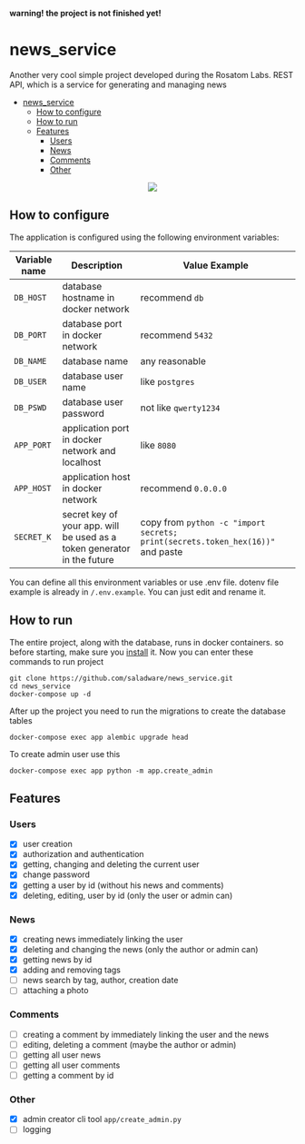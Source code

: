 **warning! the project is not finished yet!**

# news_service
Another very cool simple project developed during the Rosatom Labs. REST API, which is a service for generating and managing news


<!-- TOC -->
* [news_service](#newsservice)
  * [How to configure](#how-to-configure)
  * [How to run](#how-to-run)
  * [Features](#features)
    * [Users](#users)
    * [News](#news)
    * [Comments](#comments)
    * [Other](#other)
<!-- TOC -->

<p align="center">
    <img src="https://www.pngplay.com/wp-content/uploads/7/Newspaper-Background-PNG.png" />
</p>

## How to configure
The application is configured using the following environment variables:

| Variable name | Description                                                             | Value Example                                                                   |
|---------------|-------------------------------------------------------------------------|---------------------------------------------------------------------------------|
| `DB_HOST`     | database hostname in docker network                                     | recommend `db`                                                                  |
| `DB_PORT`     | database port in docker network                                         | recommend `5432`                                                                |
| `DB_NAME`     | database name                                                           | any reasonable                                                                  |
| `DB_USER`     | database user name                                                      | like `postgres`                                                                 |
| `DB_PSWD`     | database user password                                                  | not like `qwerty1234`                                                           |
| `APP_PORT`    | application port in docker network and localhost                        | like `8080`                                                                     |
| `APP_HOST`    | application host in docker network                                      | recommend `0.0.0.0`                                                             | 
| `SECRET_K`    | secret key of your app. will be used as a token generator in the future | copy from `python -c "import secrets; print(secrets.token_hex(16))"`  and paste |

You can define all this environment variables or use .env file. dotenv file example is already in `/.env.example`. You can just edit and rename it. 

## How to run
The entire project, along with the database, runs in docker containers. so before starting, make sure you [install](https://docs.docker.com/engine/install/) it.
Now you can enter these commands to run project
```commandline
git clone https://github.com/saladware/news_service.git
cd news_service
docker-compose up -d
```
After up the project you need to run the migrations to create the database tables
```commandline
docker-compose exec app alembic upgrade head
```
To create admin user use this
```commandline
docker-compose exec app python -m app.create_admin
```

## Features


### Users
* [x] user creation
* [x] authorization and authentication
* [x] getting, changing and deleting the current user
* [x] change password
* [x] getting a user by id (without his news and comments)
* [x] deleting, editing, user by id (only the user or admin can)

### News
* [x] creating news immediately linking the user
* [x] deleting and changing the news (only the author or admin can)
* [x] getting news by id
* [x] adding and removing tags
* [ ] news search by tag, author, creation date
* [ ] attaching a photo

### Comments
* [ ] creating a comment by immediately linking the user and the news 
* [ ] editing, deleting a comment (maybe the author or admin)
* [ ] getting all user news
* [ ] getting all user comments
* [ ] getting a comment by id

### Other
* [x] admin creator cli tool `app/create_admin.py`
* [ ] logging
